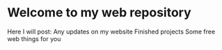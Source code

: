 # Welcome to my web repository
Here I will post:
Any updates on my website
Finished projects
Some free web things for you 
